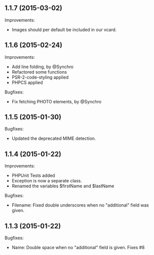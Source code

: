 1.1.7 (2015-03-02)
--
Improvements:
* Images should per default be included in our vcard.

1.1.6 (2015-02-24)
--
Improvements:
* Add line folding, by @Synchro
* Refactored some functions
* PSR-2-code-styling applied
* PHPCS applied

Bugfixes:
* Fix fetching PHOTO elements, by @Synchro

1.1.5 (2015-01-30)
--
Bugfixes:
* Updated the deprecated MIME detection.

1.1.4 (2015-01-22)
--
Improvements:
* PHPUnit Tests added
* Exception is now a separate class.
* Renamed the variables $firstName and $lastName

Bugfixes:
* Filename: Fixed double underscores when no "additional" field was given.

1.1.3 (2015-01-22)
--
Bugfixes:
* Name: Double space when no "additional" field is given. Fixes #8
